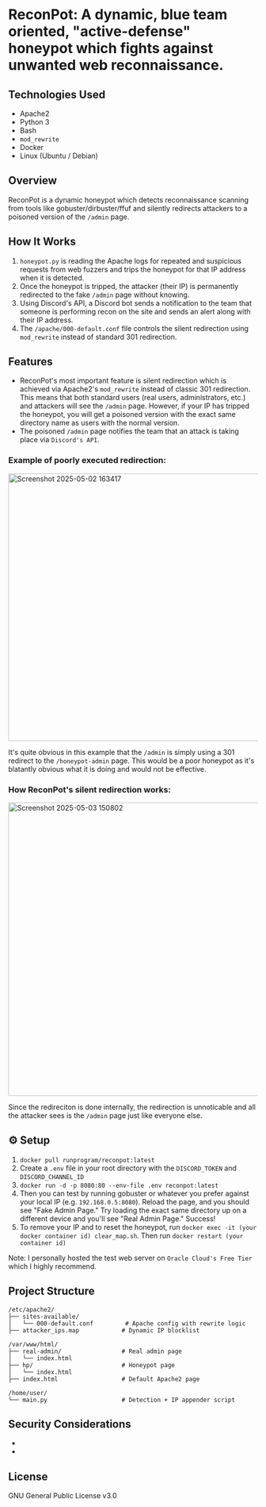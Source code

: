# ReconPot: A dynamic, blue team oriented, "active-defense" honeypot which fights against unwanted web reconnaissance.

## Technologies Used
- Apache2
- Python 3
- Bash
- `mod_rewrite`
- Docker
- Linux (Ubuntu / Debian)

## Overview
ReconPot is a dynamic honeypot which detects reconnaissance scanning from tools like gobuster/dirbuster/ffuf and silently redirects attackers to a poisoned version of the 
```/admin``` page.

## How It Works

1. ```honeypot.py``` is reading the Apache logs for repeated and suspicious requests from web fuzzers and trips the honeypot for that IP address when it is detected.
2. Once the honeypot is tripped, the attacker (their IP) is permanently redirected to the fake ```/admin``` page without knowing.
3. Using Discord's API, a Discord bot sends a notification to the team that someone is performing recon on the site and sends an alert along with their IP address.
4. The ```/apache/000-default.conf``` file controls the silent redirection using ```mod_rewrite``` instead of standard 301 redirection.

## Features
- ReconPot's most important feature is silent redirection which is achieved via Apache2's ```mod_rewrite``` instead of classic 301 redirection. This means that both standard users (real users, administrators, etc.) and attackers will see the ```/admin``` page. However, if your IP has tripped the honeypot, you will get a poisoned version with the exact same directory name as users with the normal version.
- The poisoned ```/admin``` page notifies the team that an attack is taking place via ```Discord's API```.

### Example of poorly executed redirection:

<img width="539" alt="Screenshot 2025-05-02 163417" src="https://github.com/user-attachments/assets/49c0a037-79ec-4722-9e52-21485b5205af" />

It's quite obvious in this example that the ```/admin``` is simply using a 301 redirect to the ```/honeypot-admin``` page. This would be a poor honeypot as it's blatantly obvious what it is doing and would not be effective.

### How ReconPot's silent redirection works:

<img width="591" alt="Screenshot 2025-05-03 150802" src="https://github.com/user-attachments/assets/678f005f-6c64-4dc1-a91a-782d1e41ac52" />

Since the redireciton is done internally, the redirection is unnoticable and all the attacker sees is the ```/admin``` page just like everyone else.

## ⚙️ Setup
1. `docker pull runprogram/reconpot:latest`
2. Create a `.env` file in your root directory with the `DISCORD_TOKEN` and `DISCORD_CHANNEL_ID`
3. `docker run -d -p 8080:80 --env-file .env reconpot:latest`
4. Then you can test by running gobuster or whatever you prefer against your local IP (e.g. `192.168.0.5:8080`). Reload the page, and you should see "Fake Admin Page." Try loading the exact same directory up on a different device and you'll see "Real Admin Page." Success!
5. To remove your IP and to reset the honeypot, run `docker exec -it (your docker container id) clear_map.sh`. Then run `docker restart (your container id)`

Note: I personally hosted the test web server on ```Oracle Cloud's Free Tier``` which I highly recommend.
## Project Structure

```
/etc/apache2/
├── sites-available/
│   └── 000-default.conf         # Apache config with rewrite logic
├── attacker_ips.map            # Dynamic IP blocklist

/var/www/html/
├── real-admin/                 # Real admin page
│   └── index.html
├── hp/                         # Honeypot page
│   └── index.html
├── index.html                  # Default Apache2 page

/home/user/
└── main.py                     # Detection + IP appender script
```

## Security Considerations
- 
- 

## License
GNU General Public License v3.0
